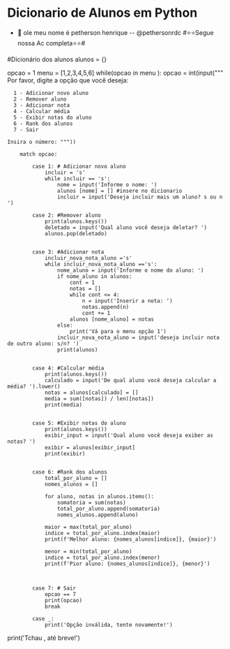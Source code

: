 # Dicionario de Alunos em Python

- 👋  ole meu nome é petherson henrique -- @pethersonrdc
#⭐⭐Segue nossa Ac completa⭐⭐#

#Dicionário dos alunos
alunos = {}

opcao = 1
menu = [1,2,3,4,5,6]
while(opcao in menu ):
        opcao = int(input("""
    Por favor, digite a opção que você deseja:

      1 - Adicionar novo aluno
      2 - Remover aluno
      3 - Adicionar nota
      4 - Calcular média
      5 - Exibir notas do aluno
      6 - Rank dos alunos
      7 - Sair

    Insira o número: """))

        match opcao:

            case 1: # Adicionar novo aluno
                incluir = 's'
                while incluir == 's':
                    nome = input('Informe o nome: ')
                    alunos [nome] = [] #insere no dicionario
                    incluir = input('Deseja incluir mais um aluno? s ou n ')

            case 2: #Remover aluno
                print(alunos.keys())
                deletado = input('Qual aluno você deseja deletar? ')
                alunos.pop(deletado)


            case 3: #Adicionar nota
                incluir_nova_nota_aluno ='s'
                while incluir_nova_nota_aluno =='s':
                    nome_aluno = input('Informe o nome do aluno: ')
                    if nome_aluno in alunos:
                        cont = 1
                        notas = []
                        while cont <= 4:
                            n = input('Inserir a nota: ')
                            notas.append(n)
                            cont += 1
                        alunos [nome_aluno] = notas
                    else:
                        print('Vá para o menu opção 1')
                    incluir_nova_nota_aluno = input('deseja incluir nota de outro aluno: s/n? ')
                    print(alunos)


            case 4: #Calcular média
                print(alunos.keys())
                calculado = input('De qual aluno você deseja calcular a média? ').lower()
                notas = alunos[calculado] = []
                media = sum([notas]) / len([notas])
                print(media)


            case 5: #Exibir notas do aluno
                print(alunos.keys())
                exibir_input = input('Qual aluno você deseja exiber as notas? ')
                exibir = alunos[exibir_input]
                print(exibir)


            case 6: #Rank dos alunos
                total_por_aluno = []
                nomes_alunos = []

                for aluno, notas in alunos.items():
                    somatoria = sum(notas)
                    total_por_aluno.append(somatoria)
                    nomes_alunos.append(aluno)

                maior = max(total_por_aluno)
                indice = total_por_aluno.index(maior)
                print(f'Melhor aluno: {nomes_alunos[indice]}, {maior}')

                menor = min(total_por_aluno)
                indice = total_por_aluno.index(menor)
                print(f'Pior aluno: {nomes_alunos[indice]}, {menor}')



            case 7: # Sair
                opcao == 7
                print(opcao)
                break

            case _:
                print('Opção inválida, tente novamente!')

print('Tchau , até breve!')
<!---
pethersonrdc/pethersonrdc is a ✨ special ✨ repository because its `README.md` (this file) appears on your GitHub profile.
You can click the Preview link to take a look at your changes.
--->
